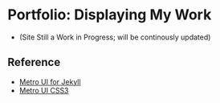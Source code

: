 
# Portfolio: Displaying My Work

* (Site Still a Work in Progress; will be continously updated)

## Reference
* [Metro UI for Jekyll](http://a-g-f.github.io/metro-ui-jekyll/)
* [Metro UI CSS3](http://metroui.org.ua/)

